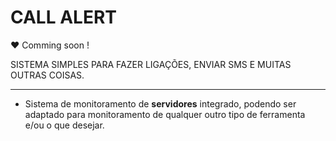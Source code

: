# **CALL ALERT**

&hearts; Comming soon !

SISTEMA SIMPLES PARA FAZER LIGAÇÕES, ENVIAR SMS E MUITAS OUTRAS COISAS.

------------

- Sistema de monitoramento de **servidores** integrado, podendo ser adaptado para monitoramento de qualquer outro tipo de ferramenta e/ou o que desejar. 

